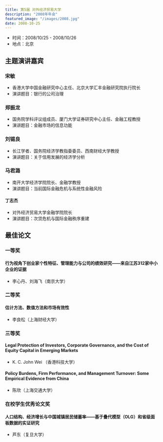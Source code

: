 ```yaml
---
title: 第5届 对外经济贸易大学
description: "2008年年会"
featured_image: "/images/2008.jpg"
date: 2008-10-25
---
```


- 时间：2008/10/25 - 2008/10/26
- 地点：北京

<!--more-->

## 主题演讲嘉宾

### 宋敏

- 香港大学中国金融研究中心主任、北京大学汇丰金融研究院执行院长
- 演讲题目：银行的公司治理

### 郑振龙

- 国务院学科评议组成员、厦门大学证券研究中心主任、金融工程教授
- 演讲题目：金融市场的信息功能

### 刘锡良

- 长江学者、国务院经济学教指委委员、西南财经大学教授
- 演讲题目：关于信用发展的经济学分析

### 马君潞

- 南开大学经济学院院长、金融学教授
- 演讲题目：当前国际金融危机与系统性金融风险

#### 丁志杰
- 对外经济贸易大学金融学院院长
- 演讲题目：次贷危机与国际金融秩序重建

## 最佳论文

### 一等奖

#### 行为视角下创业家个性特征、管理能力与公司的绩效研究——来自江苏312家中小企业的证据

- 李心丹、刘海飞（南京大学）

### 二等奖

#### 估计方法、数值方法和市场有效性

- 李良松（上海财经大学）

### 三等奖

#### Legal Protection of Investors, Corporate Governance, and the Cost of Equity Capital in Emerging Markets

- K. C. John Wei （香港科技大学）

#### Policy Burdens, Firm Performance, and Management Turnover: Some Empirical Evidence from China

- 陈欣（上海交通大学）

### 在校学生优秀论文奖

#### 人口结构、经济增长与中国城镇居民储蓄率——基于叠代模型（OLG）和省级面板数据的实证研究

- 芦东（复旦大学）